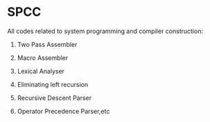 # SPCC
All codes related to system programming and compiler construction:

1. Two Pass Assembler

2. Macro Assembler

3. Lexical Analyser

4. Eliminating left recursion

5. Recursive Descent Parser

6. Operator Precedence Parser,etc

